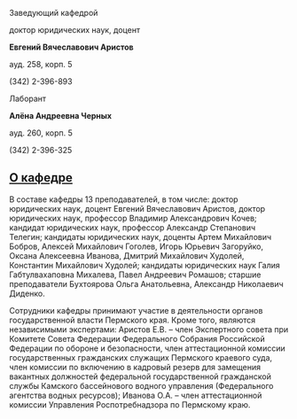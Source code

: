 Заведующий кафедрой
   

 доктор юридических наук, доцент
   

**Евгений Вячеславович Аристов** 
  

 ауд. 258, корп. 5
   

 (342) 2-396-893
   


  
 

  

  

  

  

 Лаборант
   

**Алёна Андреевна Черных** 
  

 ауд. 260, корп. 5
   

 (342) 2-396-325
   


  
[О кафедре](http://www.psu.ru/fakultety/yuridicheskij-fakultet/kafedry/kafedra-konstitutsionnogo-i-finansovogo-prava/o-kafedre)
--------------------------------------------------------------------------------------------------------------




 В составе кафедры 13 преподавателей, в том числе: доктор юридических наук, доцент Евгений Вячеславович Аристов, доктор юридических наук, профессор Владимир Александрович Кочев; кандидат юридических наук, профессор Александр Степанович Телегин; кандидаты юридических наук, доценты Артем Михайлович Бобров, Алексей Михайлович Гоголев, Игорь Юрьевич Загоруйко, Оксана Алексеевна Иванова, Дмитрий Михайлович Худолей, Константин Михайлович Худолей; кандидаты юридических наук Галия Габтулвахаповна Михалева, Павел Андреевич Ромашов; старшие преподаватели Бухтоярова Ольга Анатольевна, Александр Николаевич Диденко.
   

  

 Сотрудники кафедры принимают участие в деятельности органов государственной власти Пермского края. Кроме того, являются независимыми экспертами: Аристов Е.В. – член Экспертного совета при Комитете Совета Федерации Федерального Собрания Российской Федерации по обороне и безопасности, член аттестационной комиссии государственных гражданских служащих Пермского краевого суда, член комиссии по включению в кадровый резерв для замещения вакантных должностей федеральной государственной гражданской службы Камского бассейнового водного управления (Федерального агентства водных ресурсов); Иванова О.А. – член аттестационной комиссии Управления Роспотребнадзора по Пермскому краю.